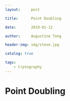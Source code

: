 ```yaml
---
layout:     post

title:      Point Doubling

date:       2019-01-12

author:     Augustine Tong

header-img: img/steve.jpg

catalog: true

tags:
    - Crptography
---
```


# Point Doubling

